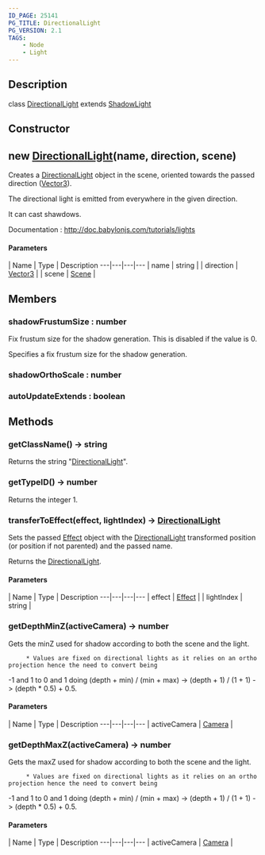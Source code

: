 ```yaml
---
ID_PAGE: 25141
PG_TITLE: DirectionalLight
PG_VERSION: 2.1
TAGS:
    - Node
    - Light
---
```

## Description

class [DirectionalLight](/classes/3.1/DirectionalLight) extends [ShadowLight](/classes/3.1/ShadowLight)



## Constructor

## new [DirectionalLight](/classes/3.1/DirectionalLight)(name, direction, scene)

Creates a [DirectionalLight](/classes/3.1/DirectionalLight) object in the scene, oriented towards the passed direction ([Vector3](/classes/3.1/Vector3)).

The directional light is emitted from everywhere in the given direction.

It can cast shawdows.

Documentation : http://doc.babylonjs.com/tutorials/lights

#### Parameters
 | Name | Type | Description
---|---|---|---
 | name | string | 
 | direction | [Vector3](/classes/3.1/Vector3) | 
 | scene | [Scene](/classes/3.1/Scene) | 
## Members

### shadowFrustumSize : number

Fix frustum size for the shadow generation. This is disabled if the value is 0.

Specifies a fix frustum size for the shadow generation.

### shadowOrthoScale : number



### autoUpdateExtends : boolean



## Methods

### getClassName() &rarr; string

Returns the string "[DirectionalLight](/classes/3.1/DirectionalLight)".
### getTypeID() &rarr; number

Returns the integer 1.
### transferToEffect(effect, lightIndex) &rarr; [DirectionalLight](/classes/3.1/DirectionalLight)

Sets the passed [Effect](/classes/3.1/Effect) object with the [DirectionalLight](/classes/3.1/DirectionalLight) transformed position (or position if not parented) and the passed name.

Returns the [DirectionalLight](/classes/3.1/DirectionalLight).

#### Parameters
 | Name | Type | Description
---|---|---|---
 | effect | [Effect](/classes/3.1/Effect) | 
 | lightIndex | string | 
### getDepthMinZ(activeCamera) &rarr; number

Gets the minZ used for shadow according to both the scene and the light.

         * Values are fixed on directional lights as it relies on an ortho projection hence the need to convert being

-1 and 1 to 0 and 1 doing (depth + min) / (min + max) -> (depth + 1) / (1 + 1) -> (depth * 0.5) + 0.5.

#### Parameters
 | Name | Type | Description
---|---|---|---
 | activeCamera | [Camera](/classes/3.1/Camera) | 

### getDepthMaxZ(activeCamera) &rarr; number

Gets the maxZ used for shadow according to both the scene and the light.

         * Values are fixed on directional lights as it relies on an ortho projection hence the need to convert being

-1 and 1 to 0 and 1 doing (depth + min) / (min + max) -> (depth + 1) / (1 + 1) -> (depth * 0.5) + 0.5.

#### Parameters
 | Name | Type | Description
---|---|---|---
 | activeCamera | [Camera](/classes/3.1/Camera) | 

